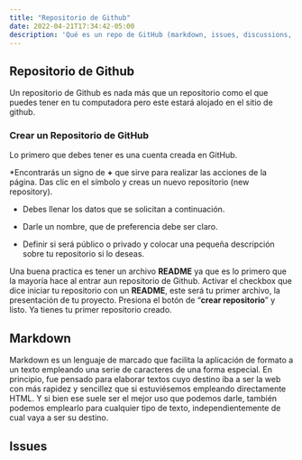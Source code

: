 ```yaml
---
title: "Repositorio de Github"
date: 2022-04-21T17:34:42-05:00
description: 'Qué es un repo de GitHub (markdown, issues, discussions, acionts, etc.)'
---
```

## Repositorio de Github

Un repositorio de Github es nada más que un repositorio como el que puedes tener en tu computadora pero este estará alojado en el sitio de github.

### **Crear un Repositorio de GitHub**

Lo primero que debes tener es una cuenta creada en GitHub.

*Encontrarás un signo de **+** que sirve para realizar las acciones de la página. Das clic en el símbolo y creas un nuevo repositorio (new repository).

* Debes llenar los datos que se solicitan a continuación.
* Darle un nombre, que de preferencia debe ser claro.

* Definir si será público o privado y colocar una pequeña descripción sobre tu repositorio si lo deseas.

Una buena practica es tener un archivo **README** ya que es lo primero que la mayoría hace al entrar aun repositorio de Github.
Activar el checkbox que dice iniciar tu repositorio con un **README**, este será tu primer archivo, la presentación de tu proyecto.
Presiona el botón de “**crear repositorio**” y listo. Ya tienes tu primer repositorio creado.

## Markdown

Markdown es un lenguaje de marcado que facilita la aplicación de formato a un texto empleando una serie de caracteres de una forma especial. En principio, fue pensado para elaborar textos cuyo destino iba a ser la web con más rapidez y sencillez que si estuviésemos empleando directamente HTML. Y si bien ese suele ser el mejor uso que podemos darle, también podemos emplearlo para cualquier tipo de texto, independientemente de cual vaya a ser su destino.

## Issues
